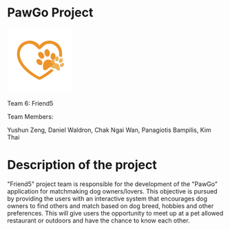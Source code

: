 # PawGo Project
[<img src="lib/assets/app_icon.png" width="150"/>](app_icon.png)

Team 6: Friend5

Team Members:

Yushun Zeng,
Daniel Waldron,
Chak Ngai Wan,
Panagiotis Bampilis,
Kim Thai

# Description of the project
"Friend5" project team is responsible for the development of the "PawGo" application for matchmaking dog owners/lovers. This objective is pursued by providing the users with an interactive system that encourages dog owners to find others and match based on dog breed, hobbies and other preferences. This will give users the opportunity to meet up at a pet allowed restaurant or outdoors and have the chance to know each other.
